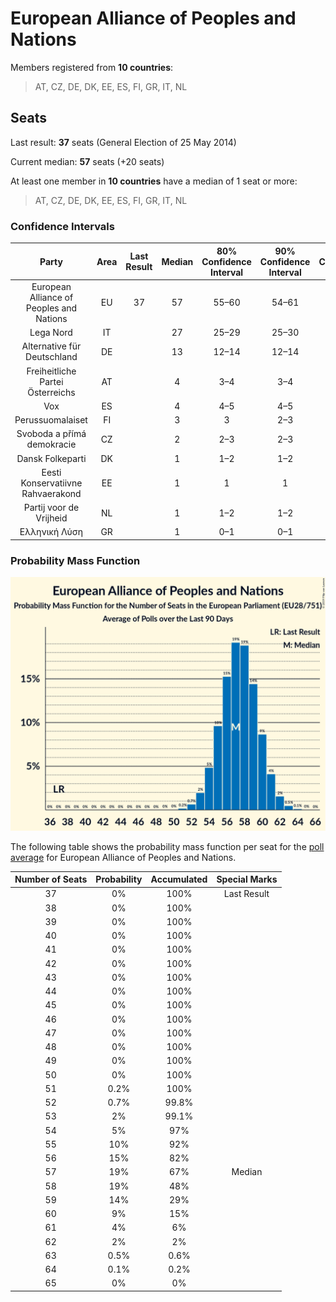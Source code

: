 # European Alliance of Peoples and Nations

Members registered from **10 countries**:

> AT, CZ, DE, DK, EE, ES, FI, GR, IT, NL

## Seats

Last result: **37** seats (General Election of 25 May 2014)

Current median: **57** seats (+20 seats)

At least one member in **10 countries** have a median of 1 seat or more:

> AT, CZ, DE, DK, EE, ES, FI, GR, IT, NL

### Confidence Intervals

| Party | Area | Last Result | Median | 80% Confidence Interval | 90% Confidence Interval | 95% Confidence Interval | 99% Confidence Interval |
|:-----:|:----:|:-----------:|:------:|:-----------------------:|:-----------------------:|:-----------------------:|:-----------------------:|
| European Alliance of Peoples and Nations | EU | 37 | 57 | 55–60 | 54–61 | 53–61 | 52–63 |
| Lega Nord | IT | | 27 | 25–29 | 25–30 | 24–30 | 23–31 |
| Alternative für Deutschland | DE | | 13 | 12–14 | 12–14 | 11–14 | 11–16 |
| Freiheitliche Partei Österreichs | AT | | 4 | 3–4 | 3–4 | 3–4 | 3–5 |
| Vox | ES | | 4 | 4–5 | 4–5 | 3–5 | 3–6 |
| Perussuomalaiset | FI | | 3 | 3 | 2–3 | 2–3 | 2–4 |
| Svoboda a přímá demokracie | CZ | | 2 | 2–3 | 2–3 | 2–3 | 2–3 |
| Dansk Folkeparti | DK | | 1 | 1–2 | 1–2 | 1–2 | 1–2 |
| Eesti Konservatiivne Rahvaerakond | EE | | 1 | 1 | 1 | 1 | 1 |
| Partij voor de Vrijheid | NL | | 1 | 1–2 | 1–2 | 1–2 | 1–2 |
| Ελληνική Λύση | GR | | 1 | 0–1 | 0–1 | 0–1 | 0–1 |

### Probability Mass Function

![Graph with seats probability mass function not yet produced](average-2019-07-31-seats-pmf-europeanallianceofpeoplesandnations.png "Seats Probability Mass Function")

The following table shows the probability mass function per seat for the [poll average](average-2019-07-31.html) for European Alliance of Peoples and Nations.

| Number of Seats | Probability | Accumulated | Special Marks |
|:---------------:|:-----------:|:-----------:|:-------------:|
| 37 | 0% | 100% | Last Result |
| 38 | 0% | 100% |  |
| 39 | 0% | 100% |  |
| 40 | 0% | 100% |  |
| 41 | 0% | 100% |  |
| 42 | 0% | 100% |  |
| 43 | 0% | 100% |  |
| 44 | 0% | 100% |  |
| 45 | 0% | 100% |  |
| 46 | 0% | 100% |  |
| 47 | 0% | 100% |  |
| 48 | 0% | 100% |  |
| 49 | 0% | 100% |  |
| 50 | 0% | 100% |  |
| 51 | 0.2% | 100% |  |
| 52 | 0.7% | 99.8% |  |
| 53 | 2% | 99.1% |  |
| 54 | 5% | 97% |  |
| 55 | 10% | 92% |  |
| 56 | 15% | 82% |  |
| 57 | 19% | 67% | Median |
| 58 | 19% | 48% |  |
| 59 | 14% | 29% |  |
| 60 | 9% | 15% |  |
| 61 | 4% | 6% |  |
| 62 | 2% | 2% |  |
| 63 | 0.5% | 0.6% |  |
| 64 | 0.1% | 0.2% |  |
| 65 | 0% | 0% |  |


